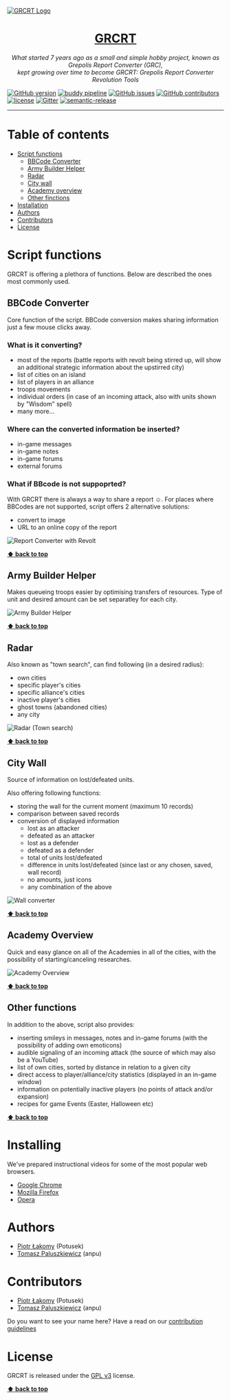 [![GRCRT Logo](https://imageshack.com/a/img924/4606/RzPCrp.png)](https://grcrt.net)

<h1 align="center"><a href="https://grcrt.net">GRCRT</a></h1>

<p align="center">
  <em>What started 7 years ago as a small and simple hobby project, known as Grepolis Report Converter (GRC), </br>
  kept growing over time to become GRCRT: Grepolis Report Converter Revolution Tools</em>
</p>


[![GitHub version](https://img.shields.io/github/release/grcrt/grcrt-script.svg?label=version&colorB=ff69b4)](https://github.com/grcrt/grcrt-script/releases/latest)
[![buddy pipeline](https://app.buddy.works/grcrt/script/pipelines/pipeline/133205/badge.svg?token=9a090dced74585ccd02323c8987f4abfb051842e459e8037d51882ebbe43338b "buddy pipeline")](https://app.buddy.works/grcrt/script/pipelines/pipeline/133205)
[![GitHub issues](https://img.shields.io/github/issues-raw/grcrt/grcrt-script.svg)](https://github.com/grcrt/grcrt-script/issues?q=is%3Aopen)
[![GitHub contributors](https://img.shields.io/github/contributors/grcrt/grcrt-script.svg)](https://github.com/grcrt/grcrt-script/graphs/contributors)
[![license](https://img.shields.io/github/license/grcrt/grcrt-script.svg)](https://github.com/grcrt/grcrt-script/blob/master/LICENSE)
[![Gitter](https://img.shields.io/gitter/room/grcrt/grcrt-script.svg)](https://gitter.im/GRCRT/Lobby)
[![semantic-release](https://img.shields.io/badge/%20%20%F0%9F%93%A6%F0%9F%9A%80-semantic--release-e10079.svg)](https://github.com/semantic-release/semantic-release)

---
# Table of contents
  - [Script functions](#script-functions)
    - [BBCode Converter](#bbcode-converter)
    - [Army Builder Helper](#army-builder-helper)
    - [Radar](#radar)
    - [City wall](#city-wall)
    - [Academy overview](#academy-overview)
    - [Other finctions](#other-functions)
  - [Installation](#installing)
  - [Authors](#authors)
  - [Contributors](#contributors)
  - [License](#license)


# Script functions
GRCRT is offering a plethora of functions. Below are described the ones most commonly used.

## BBCode Converter
Core function of the script. BBCode conversion makes sharing information just a few mouse clicks away.

### What is it converting?
  - most of the reports (battle reports with revolt being stirred up, will show an additional strategic information about the upstirred city)
  - list of cities on an island
  - list of players in an alliance
  - troops movements
  - individual orders (in case of an incoming attack, also with units shown by "Wisdom" spell)
  - many more...

### Where can the converted information be inserted?
  - in-game messages
  - in-game notes
  - in-game forums
  - external forums

### What if BBcode is not suppoprted?
With GRCRT there is always a way to share a report :relaxed:. For places where BBCodes are not supported, script offers 2 alternative solutions:
  - convert to image
  - URL to an online copy of the report

![Report Converter with Revolt](https://cdn.grcrt.net/fo/converter.png)

**[⬆ back to top](#table-of-contents)**

## Army Builder Helper
Makes queueing troops easier by optimising transfers of resources. Type of unit and desired amount can be set separatley for each city.

![Army Builder Helper](https://cdn.grcrt.net/fo/abh.png)

**[⬆ back to top](#table-of-contents)**

## Radar
Also known as "town search", can find following (in a desired radius):
  - own cities
  - specific player's cities
  - specific alliance's cities
  - inactive player's cities
  - ghost towns (abandoned cities)
  - any city

![Radar (Town search)](https://cdn.grcrt.net/fo/radar.png)

**[⬆ back to top](#table-of-contents)**

## City Wall
Source of information on lost/defeated units. 

Also offering following functions:
  - storing the wall for the current moment (maximum 10 records)
  - comparison between saved records
  - conversion of displayed information
    - lost as an attacker
    - defeated as an attacker
    - lost as a defender
    - defeated as a defender
    - total of units lost/defeated
    - difference in units lost/defeated (since last or any chosen, saved, wall record)
    - no amounts, just icons
    - any combination of the above

![Wall converter](https://cdn.grcrt.net/fo/wall.png)

**[⬆ back to top](#table-of-contents)**

## Academy Overview
Quick and easy glance on all of the Academies in all of the cities, with the possibility of starting/canceling researches.

![Academy Overview](https://cdn.grcrt.net/fo/ao.png)

**[⬆ back to top](#table-of-contents)**

## Other functions
In addition to the above, script also provides:
  - inserting smileys in messages, notes and in-game forums (with the possibility of adding own emoticons)
  - audible signaling of an incoming attack (the source of which may also be a YouTube)
  - list of own cities, sorted by distance in relation to a given city
  - direct access to player/alliance/city statistics (displayed in an in-game window)
  - information on potentially inactive players (no points of attack and/or expansion)
  - recipes for game Events (Easter, Halloween etc)

**[⬆ back to top](#table-of-contents)**

# Installing
We've prepared instructional videos for some of the most popular web browsers.
  - [Google Chrome](https://www.youtube.com/watch?v=tc-5lj8L8xI)
  - [Mozilla Firefox](https://www.youtube.com/watch?v=8hBdSGRiheI)
  - [Opera](https://www.youtube.com/watch?v=Dq4TNTQ7iRo)

# Authors
  - [Piotr Łakomy](https://github.com/Potusek) (Potusek)
  - [Tomasz Paluszkiewicz](https://github.com/tomaski) (anpu)

# Contributors
  - [Piotr Łakomy](https://github.com/Potusek) (Potusek)
  - [Tomasz Paluszkiewicz](https://github.com/tomaski) (anpu)

Do you want to see your name here? Have a read on our [contribution guidelines](https://github.com/grcrt/grcrt-script/blob/master/.github/CONTRIBUTING.md)

# License
GRCRT is released under the [GPL v3](https://github.com/grcrt/grcrt-script/blob/master/LICENSE) license.

**[⬆ back to top](#table-of-contents)**
